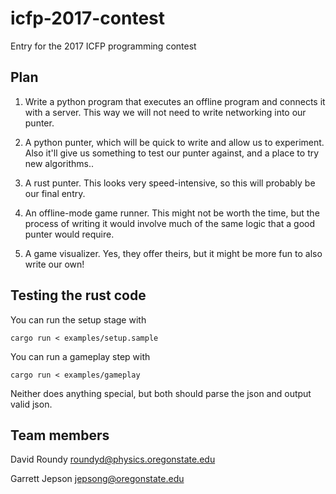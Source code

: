 # icfp-2017-contest
Entry for the 2017 ICFP programming contest

## Plan

1. Write a python program that executes an offline program and
   connects it with a server.  This way we will not need to write
   networking into our punter.

2. A python punter, which will be quick to write and allow us to
   experiment.  Also it'll give us something to test our punter
   against, and a place to try new algorithms..

3. A rust punter.  This looks very speed-intensive, so this will
   probably be our final entry.

4. An offline-mode game runner.  This might not be worth the time, but
   the process of writing it would involve much of the same logic that
   a good punter would require.

5. A game visualizer.  Yes, they offer theirs, but it might be more
   fun to also write our own!

## Testing the rust code

You can run the setup stage with

    cargo run < examples/setup.sample

You can run a gameplay step with

    cargo run < examples/gameplay

Neither does anything special, but both should parse the json and
output valid json.

## Team members

David Roundy <roundyd@physics.oregonstate.edu>

Garrett Jepson <jepsong@oregonstate.edu>
